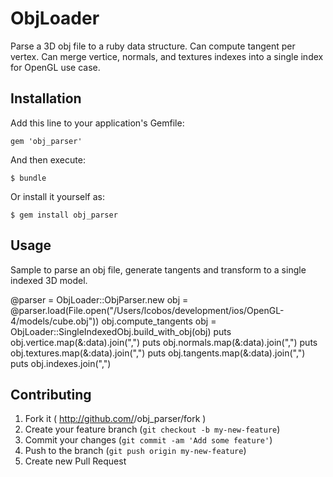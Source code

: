 # ObjLoader

Parse a 3D obj file to a ruby data structure.
Can compute tangent per vertex.
Can merge vertice, normals, and textures indexes into a single index for OpenGL use case.

## Installation

Add this line to your application's Gemfile:

    gem 'obj_parser'

And then execute:

    $ bundle

Or install it yourself as:

    $ gem install obj_parser

## Usage

Sample to parse an obj file, generate tangents and transform to a single indexed 3D model.

  @parser = ObjLoader::ObjParser.new
  obj = @parser.load(File.open("/Users/lcobos/development/ios/OpenGL-4/models/cube.obj"))
  obj.compute_tangents
  obj = ObjLoader::SingleIndexedObj.build_with_obj(obj)
  puts obj.vertice.map(&:data).join(",")
  puts obj.normals.map(&:data).join(",")
  puts obj.textures.map(&:data).join(",")
  puts obj.tangents.map(&:data).join(",")
  puts obj.indexes.join(",")
  

## Contributing

1. Fork it ( http://github.com/<my-github-username>/obj_parser/fork )
2. Create your feature branch (`git checkout -b my-new-feature`)
3. Commit your changes (`git commit -am 'Add some feature'`)
4. Push to the branch (`git push origin my-new-feature`)
5. Create new Pull Request
